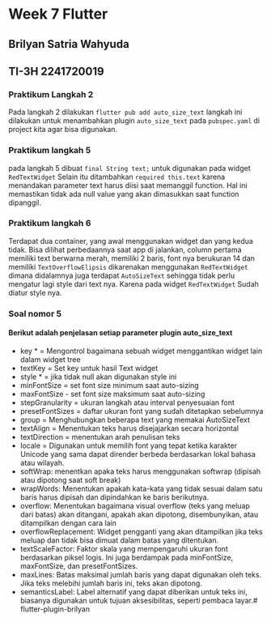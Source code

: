 # Week 7 Flutter
## Brilyan Satria Wahyuda
## TI-3H 2241720019

### Praktikum Langkah 2
Pada langkah 2 dilakukan ```flutter pub add auto_size_text```
langkah ini dilakukan untuk menambahkan plugin ```auto_size_text``` pada ```pubspec.yaml``` di project kita agar bisa digunakan.

### Praktikum langkah 5
pada langkah 5 dibuat ```final String text;``` untuk digunakan pada widget ```RedTextWidget``` Selain itu ditambahkan ```required this.text``` karena menandakan parameter text harus diisi saat memanggil function. Hal ini memastikan tidak ada null value yang akan dimasukkan saat function dipanggil.

### Praktikum langkah 6
Terdapat dua container, yang awal menggunakan widget dan yang kedua tidak. Bisa dilihat perbedaannya saat app di jalankan, column pertama memiliki text berwarna merah, memiliki 2 baris, font nya berukuran 14 dan memiliki ```TextOverflowElipsis``` dikarenakan menggunakan ```RedTextWidget``` dimana didalamnya juga terdapat ```AutoSizeText``` sehingga tidak perlu mengatur lagi style dari text nya. Karena pada widget ```RedTextWidget``` Sudah diatur style nya.

### Soal nomor 5
#### Berikut adalah penjelasan setiap parameter plugin auto_size_text
- key * = Mengontrol bagaimana sebuah widget menggantikan widget lain dalam widget tree
- textKey = Set key untuk hasil Text widget
- style * = jika tidak null akan digunakan style ini
- minFontSize = set font size minimum saat auto-sizing
- maxFontSize - set font size maksimum saat auto-sizing
- stepGranularity = ukuran langkah atau interval penyesuaian font
- presetFontSizes = daftar ukuran font yang sudah ditetapkan sebelumnya
- group = Menghubungkan beberapa text yang memakai AutoSizeText
- textAlign = Menentukan teks harus disejajarkan secara horizontal
- textDirection = menentukan arah penulisan teks
- locale = Digunakan untuk memilih font yang tepat ketika karakter Unicode yang sama dapat dirender berbeda berdasarkan lokal bahasa atau wilayah.
- softWrap: menentkan apaka teks harus menggunakan softwrap (dipisah atau dipotong saat soft break)
- wrapWords: Menentukan apakah kata-kata yang tidak sesuai dalam satu baris harus dipisah dan dipindahkan ke baris berikutnya. 
- overflow: Menentukan bagaimana visual overflow (teks yang meluap dari batas) akan ditangani, apakah akan dipotong, disembunyikan, atau ditampilkan dengan cara lain
- overflowReplacement: Widget pengganti yang akan ditampilkan jika teks meluap dan tidak bisa dimuat dalam batas yang ditentukan.
- textScaleFactor: Faktor skala yang mempengaruhi ukuran font berdasarkan piksel logis. Ini juga berdampak pada minFontSize, maxFontSize, dan presetFontSizes.
- maxLines: Batas maksimal jumlah baris yang dapat digunakan oleh teks. Jika teks melebihi jumlah baris ini, teks akan dipotong.
- semanticsLabel: Label alternatif yang dapat diberikan untuk teks ini, biasanya digunakan untuk tujuan aksesibilitas, seperti pembaca layar.#   f l u t t e r - p l u g i n - b r i l y a n  
 